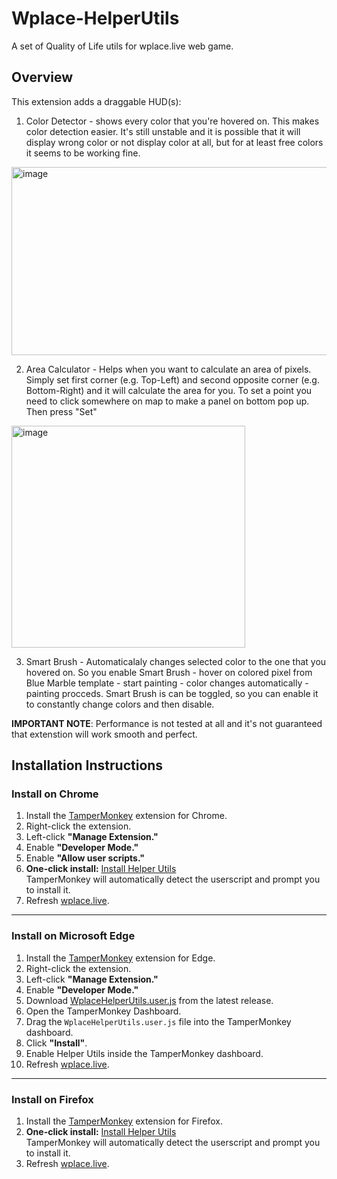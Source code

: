 # Wplace-HelperUtils
A set of Quality of Life utils for wplace.live web game.

## Overview

This extension adds a draggable HUD(s):

1. Color Detector - shows every color that you're hovered on. This makes color detection easier. It's still unstable and it is possible that it will display wrong color or not display color at all, but for at least free colors it seems to be working fine.

<img width="830" height="301" alt="image" src="https://github.com/user-attachments/assets/ec2fab2b-5701-4e1e-bec6-adeaca293713" />


2. Area Calculator - Helps when you want to calculate an area of pixels. Simply set first corner (e.g. Top-Left) and second opposite corner (e.g. Bottom-Right) and it will calculate the area for you. To set a point you need to click somewhere on map to make a panel on bottom pop up. Then press "Set"

<img width="374" height="355" alt="image" src="https://github.com/user-attachments/assets/fa3085cd-7c08-4c04-8278-b1306e359198" />

3. Smart Brush - Automaticalaly changes selected color to the one that you hovered on. So you enable Smart Brush - hover on colored pixel from Blue Marble template - start painting - color changes automatically - painting procceds. Smart Brush is can be toggled, so you can enable it to constantly change colors and then disable.


**IMPORTANT NOTE**: Performance is not tested at all and it's not guaranteed that extenstion will work smooth and perfect.

## Installation Instructions

### Install on Chrome

1. Install the [TamperMonkey](https://chromewebstore.google.com/detail/tampermonkey/dhdgffkkebhmkfjojejmpbldmpobfkfo) extension for Chrome.
2. Right-click the extension.  
3. Left-click **"Manage Extension."**  
4. Enable **"Developer Mode."**  
5. Enable **"Allow user scripts."**
6. **One-click install:** [Install Helper Utils](https://github.com/sukui24/Wplace-HelperUtils/releases/download/v0.3.0/WplaceHelperUtils.user.js)  
   TamperMonkey will automatically detect the userscript and prompt you to install it.
7. Refresh [wplace.live](https://wplace.live/).

---

### Install on Microsoft Edge

1. Install the [TamperMonkey](https://microsoftedge.microsoft.com/addons/detail/iikmkjmpaadaobahmlepeloendndfphd) extension for Edge.  
2. Right-click the extension.
3. Left-click **"Manage Extension."**  
4. Enable **"Developer Mode."**  
5. Download [WplaceHelperUtils.user.js](https://github.com/sukui24/Wplace-HelperUtils/releases/) from the latest release.
6. Open the TamperMonkey Dashboard.  
7. Drag the `WplaceHelperUtils.user.js` file into the TamperMonkey dashboard.
8. Click **"Install"**.  
9. Enable Helper Utils inside the TamperMonkey dashboard.  
10. Refresh [wplace.live](https://wplace.live/).

---

### Install on Firefox

1. Install the [TamperMonkey](https://addons.mozilla.org/en-US/firefox/addon/tampermonkey/) extension for Firefox.
2. **One-click install:** [Install Helper Utils](https://github.com/sukui24/Wplace-HelperUtils/releases/download/v0.3.0/WplaceHelperUtils.user.js)  
   TamperMonkey will automatically detect the userscript and prompt you to install it.
3. Refresh [wplace.live](https://wplace.live/).
